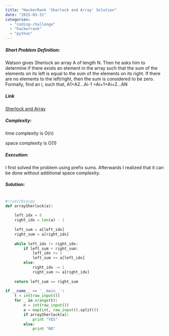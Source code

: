 ```yaml
---
title: "HackerRank 'Sherlock and Array' Solution"
date: "2015-03-31"
categories: 
  - "coding-challenge"
  - "hackerrank"
  - "python"
---
```


##### Short Problem Definition:

Watson gives Sherlock an array A of length N. Then he asks him to determine if there exists an element in the array such that the sum of the elements on its left is equal to the sum of the elements on its right. If there are no elements to the left/right, then the sum is considered to be zero. Formally, find an i, such that, A1+A2...Ai-1 =Ai+1+Ai+2...AN

##### Link

[Sherlock and Array](https://www.hackerrank.com/challenges/sherlock-and-array)

##### Complexity:

time complexity is O(n)

space complexity is O(1)

##### Execution:

I first solved the problem using prefix sums. Afterwards I realized that it can be done without additional space complexity.

##### Solution:

```python

#!/usr/bin/py
def arraySherlock(a):   
   
    left_idx = 0
    right_idx = len(a) - 1
    
    left_sum = a[left_idx]
    right_sum = a[right_idx]
    
    while left_idx != right_idx:
        if left_sum < right_sum:
            left_idx += 1
            left_sum += a[left_idx]
        else:
            right_idx -= 1
            right_sum += a[right_idx]
    
    return left_sum == right_sum
    
if __name__ == '__main__':
    t = int(raw_input())
    for _ in xrange(t):
        n = int(raw_input())
        a = map(int, raw_input().split())
        if arraySherlock(a):
            print "YES"
        else:
            print "NO"
```
